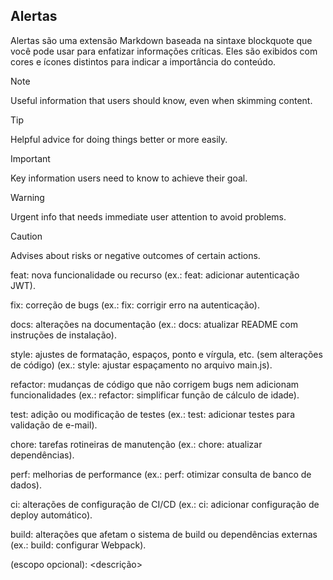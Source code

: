 
## Alertas

Alertas são uma extensão Markdown baseada na sintaxe blockquote que você pode usar para enfatizar informações críticas. Eles são exibidos com cores e ícones distintos para indicar a importância do conteúdo.

> [!NOTE]
> Useful information that users should know, even when skimming content.

> [!TIP]
> Helpful advice for doing things better or more easily.

> [!IMPORTANT]
> Key information users need to know to achieve their goal.

> [!WARNING]
> Urgent info that needs immediate user attention to avoid problems.

> [!CAUTION]
> Advises about risks or negative outcomes of certain actions.


feat: nova funcionalidade ou recurso (ex.: feat: adicionar autenticação JWT).

fix: correção de bugs (ex.: fix: corrigir erro na autenticação).

docs: alterações na documentação (ex.: docs: atualizar README com instruções de instalação).

style: ajustes de formatação, espaços, ponto e vírgula, etc. (sem alterações de código) (ex.: style: ajustar espaçamento no arquivo main.js).

refactor: mudanças de código que não corrigem bugs nem adicionam funcionalidades (ex.: refactor: simplificar função de cálculo de idade).

test: adição ou modificação de testes (ex.: test: adicionar testes para validação de e-mail).

chore: tarefas rotineiras de manutenção (ex.: chore: atualizar dependências).

perf: melhorias de performance (ex.: perf: otimizar consulta de banco de dados).

ci: alterações de configuração de CI/CD (ex.: ci: adicionar configuração de deploy automático).

build: alterações que afetam o sistema de build ou dependências externas (ex.: build: configurar Webpack).

<tipo>(escopo opcional): <descrição>
